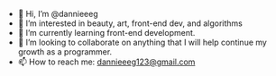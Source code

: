 - 👋 Hi, I’m @dannieeeg
- 👀 I’m interested in beauty, art, front-end dev, and algorithms
- 🌱 I’m currently learning front-end development.
- 💞️ I’m looking to collaborate on anything that I will help continue my growth as a programmer. 
- 📫 How to reach me: dannieeeg123@gmail.com

<!---
dannieeeg/dannieeeg is a ✨ special ✨ repository because its `README.md` (this file) appears on your GitHub profile.
You can click the Preview link to take a look at your changes.
--->
